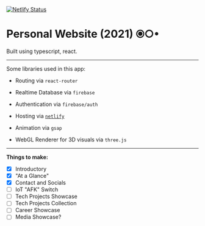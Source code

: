 [![Netlify Status](https://api.netlify.com/api/v1/badges/fbac1eb4-15aa-4fac-bf4e-d9ca804e5d34/deploy-status)](https://app.netlify.com/sites/ad2929-2021/deploys)

# Personal Website (2021) ⦿○•
Built using typescript, react.

<hr />

Some libraries used in this app:
- Routing via `react-router`
- Realtime Database via `firebase`
- Authentication via `firebase/auth`
- Hosting via [`netlify`](https://www.netlify.com/)

- Animation via `gsap`
- WebGL Renderer for 3D visuals via `three.js`

<hr />

**Things to make:**
- [x] Introductory
- [x] "At a Glance"
- [x] Contact and Socials
- [ ] IoT "AFK" Switch
- [ ] Tech Projects Showcase
- [ ] Tech Projects Collection
- [ ] Career Showcase
- [ ] Media Showcase?
